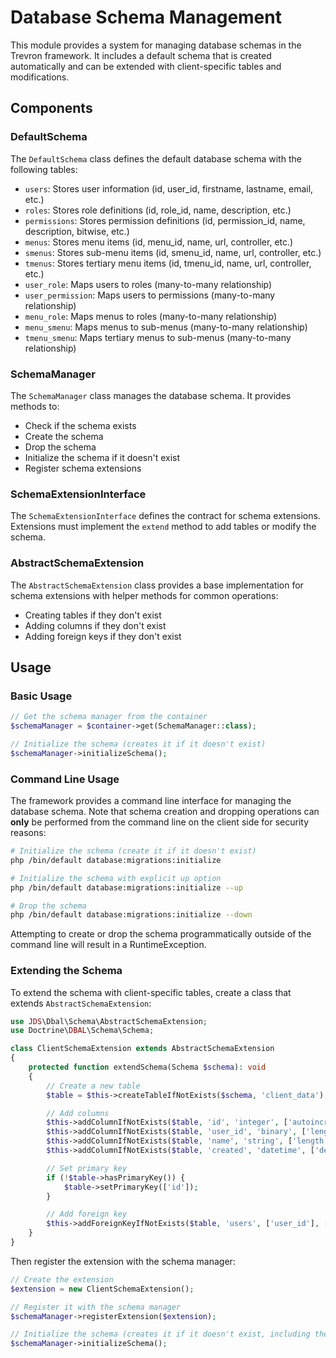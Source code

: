 # Database Schema Management

This module provides a system for managing database schemas in the Trevron framework. It includes a default schema that is created automatically and can be extended with client-specific tables and modifications.

## Components

### DefaultSchema

The `DefaultSchema` class defines the default database schema with the following tables:

- `users`: Stores user information (id, user_id, firstname, lastname, email, etc.)
- `roles`: Stores role definitions (id, role_id, name, description, etc.)
- `permissions`: Stores permission definitions (id, permission_id, name, description, bitwise, etc.)
- `menus`: Stores menu items (id, menu_id, name, url, controller, etc.)
- `smenus`: Stores sub-menu items (id, smenu_id, name, url, controller, etc.)
- `tmenus`: Stores tertiary menu items (id, tmenu_id, name, url, controller, etc.)
- `user_role`: Maps users to roles (many-to-many relationship)
- `user_permission`: Maps users to permissions (many-to-many relationship)
- `menu_role`: Maps menus to roles (many-to-many relationship)
- `menu_smenu`: Maps menus to sub-menus (many-to-many relationship)
- `tmenu_smenu`: Maps tertiary menus to sub-menus (many-to-many relationship)

### SchemaManager

The `SchemaManager` class manages the database schema. It provides methods to:

- Check if the schema exists
- Create the schema
- Drop the schema
- Initialize the schema if it doesn't exist
- Register schema extensions

### SchemaExtensionInterface

The `SchemaExtensionInterface` defines the contract for schema extensions. Extensions must implement the `extend` method to add tables or modify the schema.

### AbstractSchemaExtension

The `AbstractSchemaExtension` class provides a base implementation for schema extensions with helper methods for common operations:

- Creating tables if they don't exist
- Adding columns if they don't exist
- Adding foreign keys if they don't exist

## Usage

### Basic Usage

```php
// Get the schema manager from the container
$schemaManager = $container->get(SchemaManager::class);

// Initialize the schema (creates it if it doesn't exist)
$schemaManager->initializeSchema();
```

### Command Line Usage

The framework provides a command line interface for managing the database schema. Note that schema creation and dropping operations can **only** be performed from the command line on the client side for security reasons:

```bash
# Initialize the schema (create it if it doesn't exist)
php /bin/default database:migrations:initialize

# Initialize the schema with explicit up option
php /bin/default database:migrations:initialize --up

# Drop the schema
php /bin/default database:migrations:initialize --down
```

Attempting to create or drop the schema programmatically outside of the command line will result in a RuntimeException.

### Extending the Schema

To extend the schema with client-specific tables, create a class that extends `AbstractSchemaExtension`:

```php
use JDS\Dbal\Schema\AbstractSchemaExtension;
use Doctrine\DBAL\Schema\Schema;

class ClientSchemaExtension extends AbstractSchemaExtension
{
    protected function extendSchema(Schema $schema): void
    {
        // Create a new table
        $table = $this->createTableIfNotExists($schema, 'client_data');

        // Add columns
        $this->addColumnIfNotExists($table, 'id', 'integer', ['autoincrement' => true, 'length' => 12]);
        $this->addColumnIfNotExists($table, 'user_id', 'binary', ['length' => 12]);
        $this->addColumnIfNotExists($table, 'name', 'string', ['length' => 255]);
        $this->addColumnIfNotExists($table, 'created', 'datetime', ['default' => 'CURRENT_TIMESTAMP']);

        // Set primary key
        if (!$table->hasPrimaryKey()) {
            $table->setPrimaryKey(['id']);
        }

        // Add foreign key
        $this->addForeignKeyIfNotExists($table, 'users', ['user_id'], ['user_id'], ['onDelete' => 'CASCADE']);
    }
}
```

Then register the extension with the schema manager:

```php
// Create the extension
$extension = new ClientSchemaExtension();

// Register it with the schema manager
$schemaManager->registerExtension($extension);

// Initialize the schema (creates it if it doesn't exist, including the extension)
$schemaManager->initializeSchema();
```
